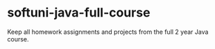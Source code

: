 # softuni-java-full-course
Keep all homework assignments and projects from the full 2 year Java course.
